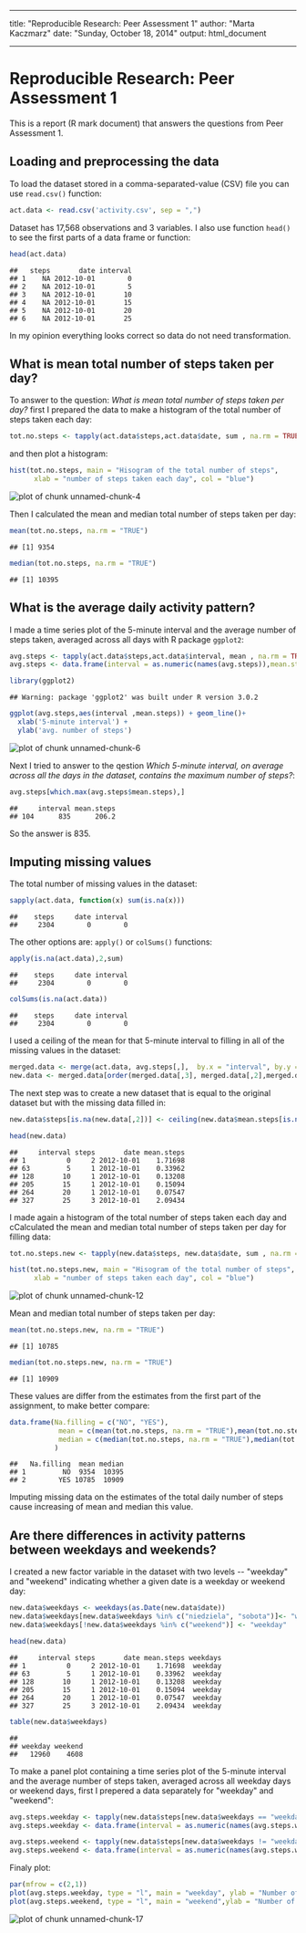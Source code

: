 
---
title: "Reproducible Research: Peer Assessment 1"
author: "Marta Kaczmarz"
date: "Sunday, October 18, 2014"
output: html_document

---
# Reproducible Research: Peer Assessment 1

This is a report (R mark document) that answers the questions from Peer Assessment 1. 


## Loading and preprocessing the data

To load the dataset stored in a comma-separated-value (CSV) file you can use ```read.csv()``` function:

```r
act.data <- read.csv('activity.csv', sep = ",")
```
Dataset has 17,568 observations and 3 variables. I also use function ```head()``` to see the first parts of a data frame or function:

```r
head(act.data)
```

```
##   steps       date interval
## 1    NA 2012-10-01        0
## 2    NA 2012-10-01        5
## 3    NA 2012-10-01       10
## 4    NA 2012-10-01       15
## 5    NA 2012-10-01       20
## 6    NA 2012-10-01       25
```
In my opinion everything looks correct so data do not need transformation.

## What is mean total number of steps taken per day?

To answer to the question: *What is mean total number of steps taken per day?* first I prepared the data to make a histogram of the total number of steps taken each day:

```r
tot.no.steps <- tapply(act.data$steps,act.data$date, sum , na.rm = TRUE)
```
and then plot a histogram:

```r
hist(tot.no.steps, main = "Hisogram of the total number of steps", 
      xlab = "number of steps taken each day", col = "blue")
```

![plot of chunk unnamed-chunk-4](figure/unnamed-chunk-4.png) 

Then I calculated the mean and median total number of steps taken per day:

```r
mean(tot.no.steps, na.rm = "TRUE")
```

```
## [1] 9354
```

```r
median(tot.no.steps, na.rm = "TRUE")
```

```
## [1] 10395
```

## What is the average daily activity pattern?

I made a time series plot of the 5-minute interval and the average number of steps taken, averaged across all days with R package ```ggplot2```:

```r
avg.steps <- tapply(act.data$steps,act.data$interval, mean , na.rm = TRUE)
avg.steps <- data.frame(interval = as.numeric(names(avg.steps)),mean.steps = as.vector(avg.steps))

library(ggplot2)
```

```
## Warning: package 'ggplot2' was built under R version 3.0.2
```

```r
ggplot(avg.steps,aes(interval ,mean.steps)) + geom_line()+
  xlab('5-minute interval') +
  ylab('avg. number of steps')
```

![plot of chunk unnamed-chunk-6](figure/unnamed-chunk-6.png) 
  
Next
I tried to answer to the qestion *Which 5-minute interval, on average across all the days in the dataset, contains the maximum number of steps?*:

```r
avg.steps[which.max(avg.steps$mean.steps),]
```

```
##     interval mean.steps
## 104      835      206.2
```
So the answer is 835.

## Imputing missing values

The total number of missing values in the dataset:

```r
sapply(act.data, function(x) sum(is.na(x)))
```

```
##    steps     date interval 
##     2304        0        0
```

The other options are: ```apply()``` or ```colSums()``` functions:

```r
apply(is.na(act.data),2,sum)
```

```
##    steps     date interval 
##     2304        0        0
```

```r
colSums(is.na(act.data))
```

```
##    steps     date interval 
##     2304        0        0
```

I used a ceiling of the mean for that 5-minute interval to filling in all of the missing values in the dataset:

```r
merged.data <- merge(act.data, avg.steps[,],  by.x = "interval", by.y = "interval", sort = FALSE)
new.data <- merged.data[order(merged.data[,3], merged.data[,2],merged.data[,1]), ]
```

The next step was to create a new dataset that is equal to the original dataset but with the missing data filled in:

```r
new.data$steps[is.na(new.data[,2])] <- ceiling(new.data$mean.steps[is.na(new.data[,2])])

head(new.data)
```

```
##     interval steps       date mean.steps
## 1          0     2 2012-10-01    1.71698
## 63         5     1 2012-10-01    0.33962
## 128       10     1 2012-10-01    0.13208
## 205       15     1 2012-10-01    0.15094
## 264       20     1 2012-10-01    0.07547
## 327       25     3 2012-10-01    2.09434
```

I made again a histogram of the total number of steps taken each day and cCalculated the mean and median total number of steps taken per day for filling data:


```r
tot.no.steps.new <- tapply(new.data$steps, new.data$date, sum , na.rm = TRUE)

hist(tot.no.steps.new, main = "Hisogram of the total number of steps", 
      xlab = "number of steps taken each day", col = "blue")
```

![plot of chunk unnamed-chunk-12](figure/unnamed-chunk-12.png) 

Mean and median total number of steps taken per day:

```r
mean(tot.no.steps.new, na.rm = "TRUE")
```

```
## [1] 10785
```

```r
median(tot.no.steps.new, na.rm = "TRUE")
```

```
## [1] 10909
```

These values are differ from the estimates from the first part of the assignment, to make better compare:

```r
data.frame(Na.filling = c("NO", "YES"),
            mean = c(mean(tot.no.steps, na.rm = "TRUE"),mean(tot.no.steps.new, na.rm = "TRUE")),
            median = c(median(tot.no.steps, na.rm = "TRUE"),median(tot.no.steps.new, na.rm = "TRUE")) 
           )
```

```
##   Na.filling  mean median
## 1         NO  9354  10395
## 2        YES 10785  10909
```
Imputing missing data on the estimates of the total daily number of steps cause increasing of mean and median this value.


## Are there differences in activity patterns between weekdays and weekends?

I created a new factor variable in the dataset with two levels -- "weekday" and "weekend" indicating whether a given date is a weekday or weekend day:

```r
new.data$weekdays <- weekdays(as.Date(new.data$date))
new.data$weekdays[new.data$weekdays %in% c("niedziela", "sobota")]<- "weekend"
new.data$weekdays[!new.data$weekdays %in% c("weekend")] <- "weekday"

head(new.data)
```

```
##     interval steps       date mean.steps weekdays
## 1          0     2 2012-10-01    1.71698  weekday
## 63         5     1 2012-10-01    0.33962  weekday
## 128       10     1 2012-10-01    0.13208  weekday
## 205       15     1 2012-10-01    0.15094  weekday
## 264       20     1 2012-10-01    0.07547  weekday
## 327       25     3 2012-10-01    2.09434  weekday
```

```r
table(new.data$weekdays)
```

```
## 
## weekday weekend 
##   12960    4608
```

To make a panel plot containing a time series plot of the 5-minute interval and the average number of steps taken, averaged across all weekday days or weekend days, first I prepered a data separately for "weekday" and "weekend":


```r
avg.steps.weekday <- tapply(new.data$steps[new.data$weekdays == "weekday"],new.data$interval[new.data$weekdays == "weekday"], mean)
avg.steps.weekday <- data.frame(interval = as.numeric(names(avg.steps.weekday)),mean.steps = as.vector(avg.steps.weekday))

avg.steps.weekend <- tapply(new.data$steps[new.data$weekdays != "weekday"],new.data$interval[new.data$weekdays != "weekday"], mean)
avg.steps.weekend <- data.frame(interval = as.numeric(names(avg.steps.weekend)),mean.steps = as.vector(avg.steps.weekend))
```

Finaly plot:


```r
par(mfrow = c(2,1))
plot(avg.steps.weekday, type = "l", main = "weekday", ylab = "Number of steps")
plot(avg.steps.weekend, type = "l", main = "weekend",ylab = "Number of steps")
```

![plot of chunk unnamed-chunk-17](figure/unnamed-chunk-17.png) 
